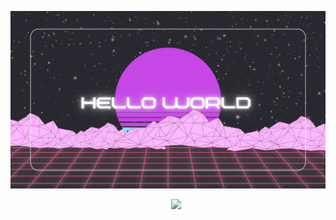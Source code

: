 ![hello-world](./public/Hello-World.png)

<!-- BLOG-POST-LIST:START -->
<!-- BLOG-POST-LIST:END -->

<p><img align="right" width="49%" src="https://github-readme-stats.vercel.app/api/top-langs?username=code-yy&show_icons=true&locale=en&layout=compact"/></p>
